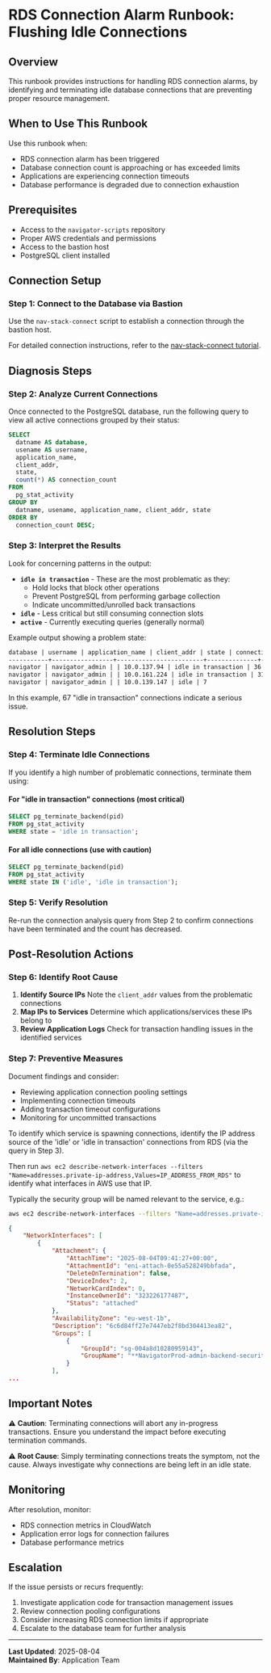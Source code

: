 # RDS Connection Alarm Runbook: Flushing Idle Connections

## Overview

This runbook provides instructions for handling RDS connection alarms,
by identifying and terminating idle database connections that are
preventing proper resource management.

## When to Use This Runbook

Use this runbook when:

- RDS connection alarm has been triggered
- Database connection count is approaching or has exceeded limits
- Applications are experiencing connection timeouts
- Database performance is degraded due to connection exhaustion

## Prerequisites

- Access to the `navigator-scripts` repository
- Proper AWS credentials and permissions
- Access to the bastion host
- PostgreSQL client installed

## Connection Setup

### Step 1: Connect to the Database via Bastion

Use the `nav-stack-connect` script to establish a connection
through the bastion host.

For detailed connection instructions, refer to the [nav-stack-connect tutorial](https://github.com/climatepolicyradar/navigator-scripts/blob/main/docs/nav-stack-connect.md).

## Diagnosis Steps

### Step 2: Analyze Current Connections

Once connected to the PostgreSQL database,
run the following query to view all active connections grouped by their status:

```sql
SELECT
  datname AS database,
  usename AS username,
  application_name,
  client_addr,
  state,
  count(*) AS connection_count
FROM
  pg_stat_activity
GROUP BY
  datname, usename, application_name, client_addr, state
ORDER BY
  connection_count DESC;
```

### Step 3: Interpret the Results

Look for concerning patterns in the output:

- **`idle in transaction`** - These are the most problematic as they:
  - Hold locks that block other operations
  - Prevent PostgreSQL from performing garbage collection
  - Indicate uncommitted/unrolled back transactions
- **`idle`** - Less critical but still consuming connection slots
- **`active`** - Currently executing queries (generally normal)

Example output showing a problem state:

```markdown
database | username | application_name | client_addr | state | connection_count
-----------+-----------------+------------------------+--------------+---------------------+------------------
navigator | navigator_admin | | 10.0.137.94 | idle in transaction | 36
navigator | navigator_admin | | 10.0.161.224 | idle in transaction | 31
navigator | navigator_admin | | 10.0.139.147 | idle | 7
```

In this example, 67 "idle in transaction" connections indicate a serious issue.

## Resolution Steps

### Step 4: Terminate Idle Connections

If you identify a high number of problematic connections, terminate them using:

#### For "idle in transaction" connections (most critical)

```sql
SELECT pg_terminate_backend(pid)
FROM pg_stat_activity
WHERE state = 'idle in transaction';
```

#### For all idle connections (use with caution)

```sql
SELECT pg_terminate_backend(pid)
FROM pg_stat_activity
WHERE state IN ('idle', 'idle in transaction');
```

### Step 5: Verify Resolution

Re-run the connection analysis query from Step 2 to confirm connections
have been terminated and the count has decreased.

## Post-Resolution Actions

### Step 6: Identify Root Cause

1. **Identify Source IPs**
   Note the `client_addr` values from the problematic connections
2. **Map IPs to Services**
   Determine which applications/services these IPs belong to
3. **Review Application Logs**
   Check for transaction handling issues in the identified services

### Step 7: Preventive Measures

Document findings and consider:

- Reviewing application connection pooling settings
- Implementing connection timeouts
- Adding transaction timeout configurations
- Monitoring for uncommitted transactions

To identify which service is spawning connections, identify the IP address source of the 'idle' or 'idle in transaction' connections from RDS (via the query in Step 3).

Then run `aws ec2 describe-network-interfaces --filters "Name=addresses.private-ip-address,Values=IP_ADDRESS_FROM_RDS"` to identify what interfaces in AWS use that IP.

Typically the security group will be named relevant to the service, e.g.:

```bash
aws ec2 describe-network-interfaces --filters "Name=addresses.private-ip-address,Values=10.0.155.110" --profile prod
```

```json
{
    "NetworkInterfaces": [
        {
            "Attachment": {
                "AttachTime": "2025-08-04T09:41:27+00:00",
                "AttachmentId": "eni-attach-0e55a528249bbfada",
                "DeleteOnTermination": false,
                "DeviceIndex": 2,
                "NetworkCardIndex": 0,
                "InstanceOwnerId": "323226177487",
                "Status": "attached"
            },
            "AvailabilityZone": "eu-west-1b",
            "Description": "6c6d84ff27e7447eb2f8bd304413ea82",
            "Groups": [
                {
                    "GroupId": "sg-004a8d10280959143",
                    "GroupName": "**NavigatorProd-admin-backend-security-group**"
                }
            ],
...
```

## Important Notes

⚠️ **Caution**: Terminating connections will abort any in-progress transactions.
Ensure you understand the impact before executing termination commands.

⚠️ **Root Cause**: Simply terminating connections treats the symptom, not the cause.
Always investigate why connections are being left in an idle state.

## Monitoring

After resolution, monitor:

- RDS connection metrics in CloudWatch
- Application error logs for connection failures
- Database performance metrics

## Escalation

If the issue persists or recurs frequently:

1. Investigate application code for transaction management issues
2. Review connection pooling configurations
3. Consider increasing RDS connection limits if appropriate
4. Escalate to the database team for further analysis

---

**Last Updated**: 2025-08-04  
**Maintained By**: Application Team
